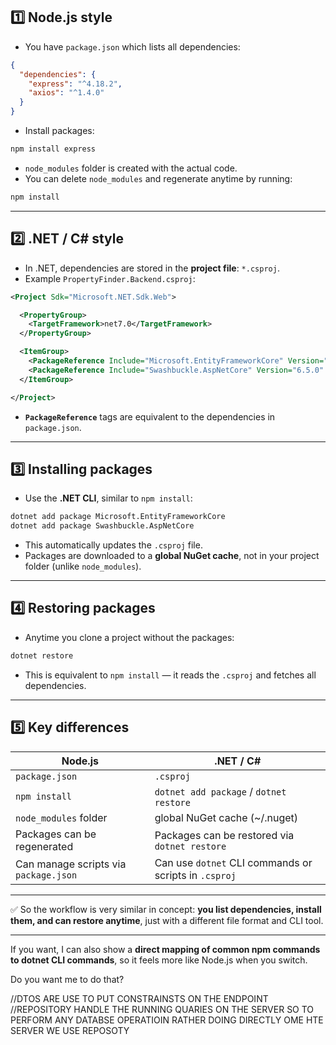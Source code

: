 
## 1️⃣ Node.js style

* You have `package.json` which lists all dependencies:

```json
{
  "dependencies": {
    "express": "^4.18.2",
    "axios": "^1.4.0"
  }
}
```

* Install packages:

```bash
npm install express
```

* `node_modules` folder is created with the actual code.
* You can delete `node_modules` and regenerate anytime by running:

```bash
npm install
```

---

## 2️⃣ .NET / C# style

* In .NET, dependencies are stored in the **project file**: `*.csproj`.
* Example `PropertyFinder.Backend.csproj`:

```xml
<Project Sdk="Microsoft.NET.Sdk.Web">

  <PropertyGroup>
    <TargetFramework>net7.0</TargetFramework>
  </PropertyGroup>

  <ItemGroup>
    <PackageReference Include="Microsoft.EntityFrameworkCore" Version="7.0.0" />
    <PackageReference Include="Swashbuckle.AspNetCore" Version="6.5.0" />
  </ItemGroup>

</Project>
```

* **`PackageReference`** tags are equivalent to the dependencies in `package.json`.

---

## 3️⃣ Installing packages

* Use the **.NET CLI**, similar to `npm install`:

```bash
dotnet add package Microsoft.EntityFrameworkCore
dotnet add package Swashbuckle.AspNetCore
```

* This automatically updates the `.csproj` file.
* Packages are downloaded to a **global NuGet cache**, not in your project folder (unlike `node_modules`).

---

## 4️⃣ Restoring packages

* Anytime you clone a project without the packages:

```bash
dotnet restore
```

* This is equivalent to `npm install` — it reads the `.csproj` and fetches all dependencies.

---

## 5️⃣ Key differences

| Node.js                               | .NET / C#                                             |
| ------------------------------------- | ----------------------------------------------------- |
| `package.json`                        | `.csproj`                                             |
| `npm install`                         | `dotnet add package` / `dotnet restore`               |
| `node_modules` folder                 | global NuGet cache (\~/.nuget)                        |
| Packages can be regenerated           | Packages can be restored via `dotnet restore`         |
| Can manage scripts via `package.json` | Can use `dotnet` CLI commands or scripts in `.csproj` |

---

✅ So the workflow is very similar in concept: **you list dependencies, install them, and can restore anytime**, just with a different file format and CLI tool.

---

If you want, I can also show a **direct mapping of common npm commands to dotnet CLI commands**, so it feels more like Node.js when you switch.

Do you want me to do that?



//DTOS ARE USE TO PUT CONSTRAINSTS ON THE ENDPOINT
//REPOSITORY HANDLE THE RUNNING QUARIES ON THE SERVER SO TO PERFORM ANY DATABSE OPERATIOIN RATHER DOING DIRECTLY OME HTE SERVER WE USE REPOSOTY 

